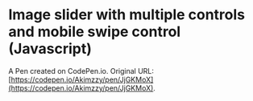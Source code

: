 # Image slider with multiple controls and mobile swipe control (Javascript)

A Pen created on CodePen.io. Original URL: [https://codepen.io/Akimzzy/pen/JjGKMoX](https://codepen.io/Akimzzy/pen/JjGKMoX).


